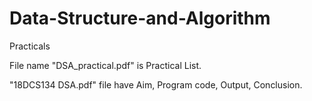 # Data-Structure-and-Algorithm
Practicals 


File name "DSA_practical.pdf" is Practical List.

"18DCS134 DSA.pdf" file have Aim, Program code, Output, Conclusion.
